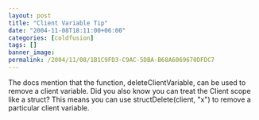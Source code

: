```yaml
---
layout: post
title: "Client Variable Tip"
date: "2004-11-08T18:11:00+06:00"
categories: [coldfusion]
tags: []
banner_image: 
permalink: /2004/11/08/1B1C9FD3-C9AC-5DBA-B68A6069670DFDC7
---
```


The docs mention that the function, deleteClientVariable, can be used to remove a client variable. Did you also know you can treat the Client scope like a struct? This means you can use structDelete(client, "x") to remove a particular client variable.